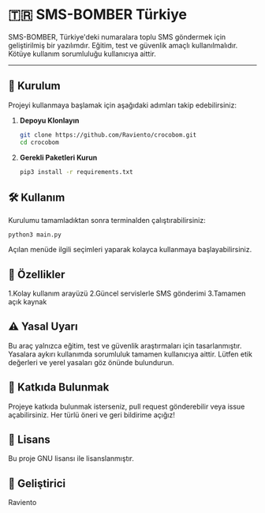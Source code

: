 # 🇹🇷 SMS-BOMBER Türkiye

SMS-BOMBER, Türkiye'deki numaralara toplu SMS göndermek için geliştirilmiş bir yazılımdır. Eğitim, test ve güvenlik amaçlı kullanılmalıdır. Kötüye kullanım sorumluluğu kullanıcıya aittir.

---

## 🚀 Kurulum

Projeyi kullanmaya başlamak için aşağıdaki adımları takip edebilirsiniz:

1. **Depoyu Klonlayın**
   ```bash
   git clone https://github.com/Raviento/crocobom.git
   cd crocobom
2. **Gerekli Paketleri Kurun**
   ```bash
   pip3 install -r requirements.txt

## 🛠️ Kullanım

Kurulumu tamamladıktan sonra terminalden çalıştırabilirsiniz:

    python3 main.py

Açılan menüde ilgili seçimleri yaparak kolayca kullanmaya başlayabilirsiniz.

## 📌 Özellikler
1.Kolay kullanım arayüzü
2.Güncel servislerle SMS gönderimi
3.Tamamen açık kaynak

## ⚠️ Yasal Uyarı
Bu araç yalnızca eğitim, test ve güvenlik araştırmaları için tasarlanmıştır. Yasalara aykırı kullanımda sorumluluk tamamen kullanıcıya aittir. Lütfen etik değerleri ve yerel yasaları göz önünde bulundurun.

## 📣 Katkıda Bulunmak
Projeye katkıda bulunmak isterseniz, pull request gönderebilir veya issue açabilirsiniz. Her türlü öneri ve geri bildirime açığız!

## 📄 Lisans
Bu proje GNU lisansı ile lisanslanmıştır.

## 👤 Geliştirici
Raviento
